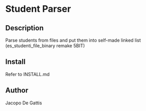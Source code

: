 # Student Parser

## Description
Parse students from files and put them into self-made linked list
(es_studenti_file_binary remake 5BIT)

## Install
Refer to INSTALL.md

## Author
Jacopo De Gattis
